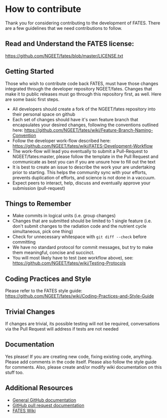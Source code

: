 # How to contribute

Thank you for considering contributing to the development of FATES. There are a few guidelines that we need contributions to follow.

## Read and Understand the FATES license:

https://github.com/NGEET/fates/blob/master/LICENSE.txt


## Getting Started

Those who wish to contribute code back FATES, must have those changes integrated through the developer repository NGEET/fates.  Changes that make it to public releases must go through this repository first, as well.  Here are some basic first steps.

* All developers should create a fork of the NGEET/fates repository into their personal space on github
* Each set of changes should have it's own feature branch that encapsulates your desired changes, following the conventions outlined here: https://github.com/NGEET/fates/wiki/Feature-Branch-Naming-Convention
* Follow the developer work-flow described here: https://github.com/NGEET/fates/wiki/FATES-Development-Workflow
* The work-flow will lead you eventually to submit a Pull-Request to NGEET/fates:master, please follow the template in the Pull Request and communicate as best you can if you are unsure how to fill out the text
* It is best to create an issue to describe the work your are undertaking prior to starting.  This helps the community sync with your efforts, prevents duplication of efforts, and science is not done in a vaccuum.
* Expect peers to interact, help, discuss and eventually approve your submission (pull-request)


## Things to Remember

* Make commits in logical units (i.e. group changes)
* Changes that are submitted should be limited to 1 single feature (i.e. don't submit changes to the radiation code and the nutrient cycle simultaneous, pick one thing)
* Check for unnecessary whitespace with `git diff --check` before committing
* We have no standard protocol for commit messages, but try to make them meaningful, concise and succinct.
* You will most likely have to test (see workflow above), see: https://github.com/NGEET/fates/wiki/Testing-Protocols


## Coding Practices and Style

Please refer to the FATES style guide: https://github.com/NGEET/fates/wiki/Coding-Practices-and-Style-Guide


## Trivial Changes

If changes are trivial, its possible testing will not be required, conversations via the Pull Request will address if tests are not needed

## Documentation

Yes please!  If you are creating new code, fixing existing code, anything.  Please add comments in the code itself.  Please also follow the style guide for comments.  Also, please create and/or modify wiki documentation on this stuff too.


## Additional Resources

* [General GitHub documentation](https://help.github.com/)
* [GitHub pull request documentation](https://help.github.com/articles/creating-a-pull-request/)
* [FATES Wiki](https://github.com/NGEET/fates/wiki)
